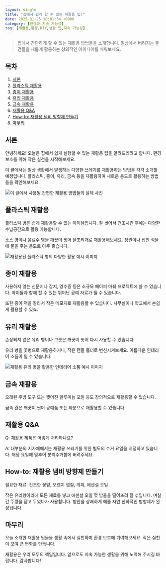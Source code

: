 ```yaml
---
layout: single
title: "집에서 쉽게 할 수 있는 재활용 팁!"
date: 2025-01-25 10:01:54 +0900
category: [환경과-지속-가능성]
tag: [재활용,환경,DIY,생활 팁,지속 가능성]
---
```

  
> 집에서 간단하게 할 수 있는 재활용 방법들을 소개합니다. 일상에서 버려지는 물건들을 새롭게 활용하는 창의적인 아이디어를 배워보세요.

## 목차
1. [서론](#서론)
2. [플라스틱 재활용](#플라스틱-재활용)
3. [종이 재활용](#종이-재활용)
4. [유리 재활용](#유리-재활용)
5. [금속 재활용](#금속-재활용)
6. [재활용 Q&A](#재활용-qa)
7. [How-to: 재활용 냄비 방향제 만들기](#how-to-재활용-냄비-방향제-만들기)
8. [마무리](#마무리)

## 서론

안녕하세요! 오늘은 집에서 쉽게 실행할 수 있는 재활용 팁을 알려드리려고 합니다. 환경 보호를 위해 작은 실천을 시작해보세요.


이 글에서는 일상 생활에서 발생하는 다양한 쓰레기를 재활용하는 방법을 각각 소개할 예정입니다. 플라스틱, 종이, 유리, 금속 등을 재활용하여 새로운 용도로 활용하는 방법들을 확인해보세요.


![이 글에서 사용될 간편한 재활용 방법들의 실제 사진](https://i.ibb.co/mJr8Kmd/5-LGuu-OPVhee-Lksn-Rg.png)



## 플라스틱 재활용

플라스틱 병은 쉽게 재활용할 수 있는 아이템입니다. 잘 씻어서 건조시킨 후에는 다양한 수납공간으로 활용 가능합니다.


소스 병이나 음료수 병을 깨끗이 씻어 물조리개로 재활용해보세요. 정원이나 집안 식물에 물을 주는 용도로 아주 좋습니다.


![재활용된 플라스틱 병의 다양한 활용 예시 이미지](https://i.ibb.co/cXZvtB5/png-skoid-d505667d-d6c1-4a0a-bac7-5c84a87759f8-sktid-a48cca56-e6da-484e-a814-9c849652bcb3-skt-2025-0.png)



## 종이 재활용

사용하지 않는 신문지나 잡지, 영수증 등은 소규모 페이퍼 마쉐 프로젝트에 쓸 수 있습니다. 아이들과 함께 할 수 있는 뛰어난 공예 자료가 될 수 있습니다.


또한 종이 팩을 잘라서 작은 메모지로 재활용할 수 있습니다. 사무실이나 학교에서 손쉽게 활용할 수 있죠.



## 유리 재활용

손상되지 않은 유리 병이나 그릇은 깨끗이 씻어 다시 사용할 수 있습니다.


유리 병을 꽃병으로 재활용하거나, 작은 캔들 홀더로 변신시켜보세요. 아름다운 인테리어 소품이 될 수 있습니다.


![재활용 유리 병을 활용한 인테리어 소품 예시 이미지](https://i.ibb.co/1mZV1s4/png-skoid-d505667d-d6c1-4a0a-bac7-5c84a87759f8-sktid-a48cca56-e6da-484e-a814-9c849652bcb3-skt-2025-0.png)



## 금속 재활용

오래된 주방 도구 또는 찢어진 알루미늄 포일 등도 창의적으로 재활용할 수 있습니다.


금속 캔은 깨끗이 씻어 공예품 또는 화분으로 재활용할 수 있습니다.



## 재활용 Q&A

Q: 재활용 제품은 어떻게 처리하나요?


A: 대부분의 지자체에서는 재활용 쓰레기를 위한 별도의 수거 요일을 지정하고 있습니다. 해당 요일에 맞추어 분리수거함에 버려주세요.



## How-to: 재활용 냄비 방향제 만들기

필요한 재료: 건조한 꽃잎, 오렌지 껍질, 계피, 에센셜 오일


작은 유리항아리에 모든 재료를 넣고 에센셜 오일 몇 방울을 떨어뜨려 잘 섞입니다. 며칠간 뚜껑을 닫고 두었다가 사용합니다. 방안을 상쾌하게 해줄 자연 친화적인 방향제가 완성됩니다.



## 마무리

오늘 소개한 재활용 팁들을 생활 속에서 실천하며 환경 보호에 기여해보세요. 작은 실천이 모여 큰 변화를 만듭니다.


재활용은 우리 모두의 책임입니다. 앞으로도 지속 가능한 생활을 위해 노력해 주시길 바랍니다. 감사합니다!


